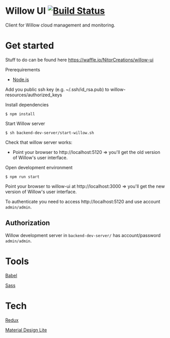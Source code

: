 Willow UI [![Build Status](https://travis-ci.org/NitorCreations/willow-ui.svg)](https://travis-ci.org/NitorCreations/willow-ui)
=========

Client for Willow cloud management and monitoring.

# Get started

Stuff to do can be found here https://waffle.io/NitorCreations/willow-ui

Prerequirements

* [Node.js](https://nodejs.org/)

Add you public ssh key (e.g. ~/.ssh/id_rsa.pub) to willow-resources/authorized_keys

Install dependencies
```
$ npm install
```

Start Willow server

```
$ sh backend-dev-server/start-willow.sh
```

Check that willow server works:
* Point your browser to http://localhost:5120 => you'll get the old version of Willow's user interface.

Open development environment
```
$ npm run start
```

Point your browser to willow-ui at http://localhost:3000 => you'll get the new version of Willow's user interface.

To authenticate you need to access http://localhost:5120 and use account `admin/admin`.

## Authorization

Willow development server in `backend-dev-server/` has account/password `admin/admin`.

# Tools

[Babel](https://babeljs.io/)

[Sass](http://sass-lang.com/)

# Tech

[Redux](http://redux.js.org/)

[Material Design Lite](http://www.getmdl.io/)

